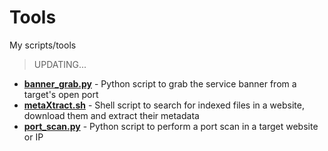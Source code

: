 # Tools
My scripts/tools

> UPDATING...

* [**banner_grab.py**](https://github.com/Kothmun/Tools/blob/main/banner_grab.py) - Python script to grab the service banner from a target's open port 
* [**metaXtract.sh**](https://github.com/Kothmun/Tools/blob/main/metaXtract.sh) - Shell script to search for indexed files in a website, download them and extract their metadata
* [**port_scan.py**](https://github.com/Kothmun/Tools/blob/main/port_scan.py) - Python script to perform a port scan in a target website or IP

